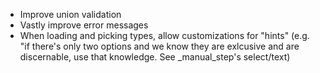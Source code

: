 - Improve union validation
- Vastly improve error messages
- When loading and picking types, allow customizations for "hints"
  (e.g. "if there's only two options and we know they are exlcusive
  and are discernable, use that knowledge. See \_manual_step's select/text)
